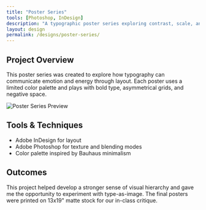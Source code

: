 ```yaml
---
title: "Poster Series"
tools: [Photoshop, InDesign]
description: "A typographic poster series exploring contrast, scale, and rhythm."
layout: design
permalink: /designs/poster-series/
---
```


## Project Overview

This poster series was created to explore how typography can communicate emotion and energy through layout. Each poster uses a limited color palette and plays with bold type, asymmetrical grids, and negative space.

![Poster Series Preview](/assets/images/poster-series-preview.jpg)

## Tools & Techniques

- Adobe InDesign for layout
- Adobe Photoshop for texture and blending modes
- Color palette inspired by Bauhaus minimalism

## Outcomes

This project helped develop a stronger sense of visual hierarchy and gave me the opportunity to experiment with type-as-image. The final posters were printed on 13x19" matte stock for our in-class critique.
